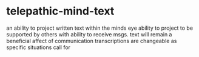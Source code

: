 # telepathic-mind-text
an ability to project written text within the minds eye 
ability to project to be supported by others with ability to receive msgs.
text will remain a beneficial affect of communication
transcriptions are changeable as specific situations call for 
